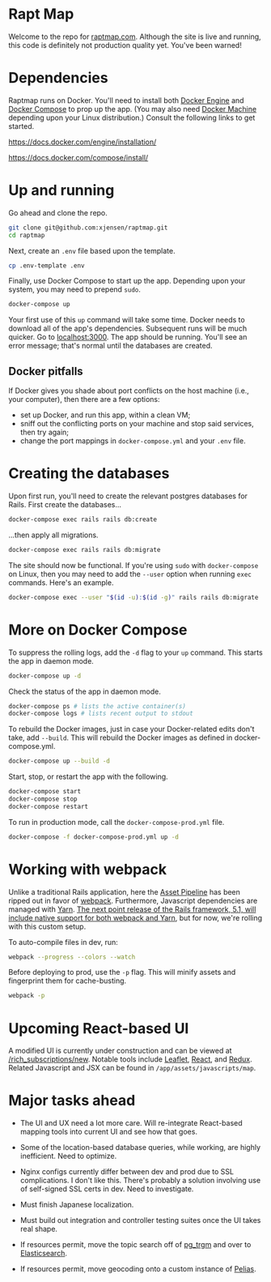 # Rapt Map

Welcome to the repo for [raptmap.com](https://raptmap.com "Rapt Map"). Although the site is live and running, this code is definitely not production quality yet. You've been warned!


# Dependencies

Raptmap runs on Docker. You'll need to install both [Docker Engine](https://docs.docker.com/engine/) and [Docker Compose](https://docs.docker.com/compose/) to prop up the app. (You may also need [Docker Machine](https://docs.docker.com/machine/) depending upon your Linux distribution.) Consult the following links to get started.

https://docs.docker.com/engine/installation/

https://docs.docker.com/compose/install/


# Up and running

Go ahead and clone the repo.

```bash
git clone git@github.com:xjensen/raptmap.git
cd raptmap
```

Next, create an `.env` file based upon the template.

```bash
cp .env-template .env
```

Finally, use Docker Compose to start up the app. Depending upon your system, you may need to prepend `sudo`.

```bash
docker-compose up
```

Your first use of this `up` command will take some time. Docker needs to download all of the app's dependencies. Subsequent runs will be much quicker. Go to [localhost:3000](http://localhost:3000). The app should be running. You'll see an error message; that's normal until the databases are created.

## Docker pitfalls

If Docker gives you shade about port conflicts on the host machine (i.e., your computer), then there are a few options:

* set up Docker, and run this app, within a clean VM;
* sniff out the conflicting ports on your machine and stop said services, then try again;
* change the port mappings in `docker-compose.yml` and your `.env` file.


# Creating the databases

Upon first run, you'll need to create the relevant postgres databases for Rails. First create the databases...

```bash
docker-compose exec rails rails db:create
```

...then apply all migrations.

```bash
docker-compose exec rails rails db:migrate
```

The site should now be functional. If you're using `sudo` with `docker-compose` on Linux, then you may need to add the `--user` option when running `exec` commands. Here's an example.

```bash
docker-compose exec --user "$(id -u):$(id -g)" rails rails db:migrate
```


# More on Docker Compose

To suppress the rolling logs, add the `-d` flag to your `up` command. This starts the app in daemon mode.

```bash
docker-compose up -d
```

Check the status of the app in daemon mode.

```bash
docker-compose ps # lists the active container(s)
docker-compose logs # lists recent output to stdout
```

To rebuild the Docker images, just in case your Docker-related edits don't take, add `--build`. This will rebuild the Docker images as defined in docker-compose.yml.

```bash
docker-compose up --build -d
```

Start, stop, or restart the app with the following.

```bash
docker-compose start
docker-compose stop
docker-compose restart
```

To run in production mode, call the `docker-compose-prod.yml` file.

```bash
docker-compose -f docker-compose-prod.yml up -d
```


# Working with webpack

Unlike a traditional Rails application, here the [Asset Pipeline](http://guides.rubyonrails.org/asset_pipeline.html) has been ripped out in favor of [webpack](https://webpack.github.io). Furthermore, Javascript dependencies are managed with [Yarn](https://yarnpkg.com/en/). [The next point release of the Rails framework, 5.1, will include native support for both webpack and Yarn](https://github.com/rails/webpacker), but for now, we're rolling with this custom setup.

To auto-compile files in dev, run:

```bash
webpack --progress --colors --watch
```

Before deploying to prod, use the `-p` flag. This will minify assets and fingerprint them for cache-busting.

```bash
webpack -p
```

# Upcoming React-based UI

A modified UI is currently under construction and can be viewed at [/rich_subscriptions/new](https://raptmap.com/rich_subscriptions/new). Notable tools include [Leaflet](http://leafletjs.com/), [React](https://facebook.github.io/react/), and [Redux](http://redux.js.org/). Related Javascript and JSX can be found in `/app/assets/javascripts/map`.


# Major tasks ahead

* The UI and UX need a lot more care. Will re-integrate React-based mapping tools into current UI and see how that goes.

* Some of the location-based database queries, while working, are highly inefficient. Need to optimize.

* Nginx configs currently differ between dev and prod due to SSL complications. I don't like this. There's probably a solution involving use of self-signed SSL certs in dev. Need to investigate.

* Must finish Japanese localization.

* Must build out integration and controller testing suites once the UI takes real shape.

* If resources permit, move the topic search off of [pg_trgm](https://www.postgresql.org/docs/9.6/static/pgtrgm.html) and over to [Elasticsearch](https://github.com/elastic/elasticsearch).

* If resources permit, move geocoding onto a custom instance of [Pelias](http://pelias.io).
